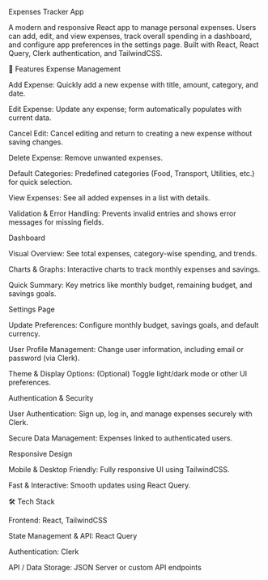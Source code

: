 Expenses Tracker App

A modern and responsive React app to manage personal expenses. Users can add, edit, and view expenses, track overall spending in a dashboard, and configure app preferences in the settings page. Built with React, React Query, Clerk authentication, and TailwindCSS.

🚀 Features
Expense Management

Add Expense: Quickly add a new expense with title, amount, category, and date.

Edit Expense: Update any expense; form automatically populates with current data.

Cancel Edit: Cancel editing and return to creating a new expense without saving changes.

Delete Expense: Remove unwanted expenses.

Default Categories: Predefined categories (Food, Transport, Utilities, etc.) for quick selection.

View Expenses: See all added expenses in a list with details.

Validation & Error Handling: Prevents invalid entries and shows error messages for missing fields.

Dashboard

Visual Overview: See total expenses, category-wise spending, and trends.

Charts & Graphs: Interactive charts to track monthly expenses and savings.

Quick Summary: Key metrics like monthly budget, remaining budget, and savings goals.

Settings Page

Update Preferences: Configure monthly budget, savings goals, and default currency.

User Profile Management: Change user information, including email or password (via Clerk).

Theme & Display Options: (Optional) Toggle light/dark mode or other UI preferences.

Authentication & Security

User Authentication: Sign up, log in, and manage expenses securely with Clerk.

Secure Data Management: Expenses linked to authenticated users.

Responsive Design

Mobile & Desktop Friendly: Fully responsive UI using TailwindCSS.

Fast & Interactive: Smooth updates using React Query.

🛠 Tech Stack

Frontend: React, TailwindCSS

State Management & API: React Query

Authentication: Clerk

API / Data Storage: JSON Server or custom API endpoints
